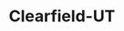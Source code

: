 ---
title: Clearfield-UT
slug: clearfield-ut
f_state:
- cms/state/utah.md
f_locations:
- cms/payday-loan/cash-advance-6477.md
- cms/payday-loan/checkpoint-one-14409.md
- cms/payday-loan/chek-line-14900.md
- cms/payday-loan/money-4-you-21113.md
- cms/payday-loan/mr-money-22126.md
- cms/payday-loan/nationwide-quik-cash-22906.md
- cms/payday-loan/q-c-finance-24754.md
- cms/payday-loan/qc-financial-services-24790.md
- cms/payday-loan/quick-cash-24927.md
- cms/payday-loan/usa-cash-services-28374.md
- cms/payday-loan/usa-cash-store-28393.md
updated-on: '2024-05-30T13:41:28.615Z'
created-on: '2024-05-30T13:41:28.615Z'
published-on: '2024-05-30T13:54:32.469Z'
f_city: Clearfield
layout: '[city].html'
tags: city
---